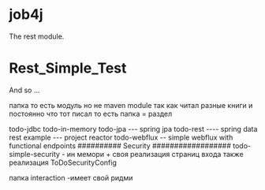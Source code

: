 # job4j
The rest module.
# Rest_Simple_Test

And so ...

папка то есть модуль но не maven module так как читал разные книги и постоянно что тот писал
то есть папка = раздел

todo-jdbc 
todo-in-memory
todo-jpa  --- spring jpa
todo-rest ---- spring data rest
example --- project reactor
todo-webflux -- simple webflux with functional endpoints
########## Security ##################
todo-simple-security - ин мемори + своя реализация страниц входа  также реализация ToDoSecurityConfig

папка interaction -имеет свой ридми
